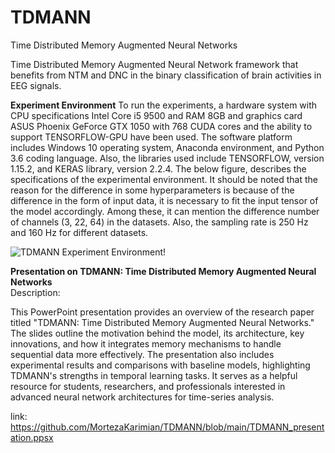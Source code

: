 # TDMANN
Time Distributed Memory Augmented Neural Networks 


Time Distributed Memory Augmented Neural Network framework that benefits from NTM and DNC in the binary classification of brain activities in EEG signals. 



**Experiment Environment**
To run the experiments, a hardware system with CPU specifications Intel Core i5 9500 and RAM 8GB and graphics card ASUS Phoenix GeForce GTX 1050 with 768 CUDA cores and the ability to support TENSORFLOW-GPU have been used. The software platform includes Windows 10 operating system, Anaconda environment, and Python 3.6 coding language. Also, the libraries used include TENSORFLOW, version 1.15.2, and KERAS library, version 2.2.4. The below figure, describes the specifications of the experimental environment. It should be noted that the reason for the difference in some hyperparameters is because of the difference in the form of input data, it is necessary to fit the input tensor of the model accordingly. Among these, it can mention the difference number of channels (3, 22, 64) in the datasets. Also, the sampling rate is 250 Hz and 160 Hz for different datasets.    


![TDMANN Experiment Environment!](https://github.com/karimian5188/TDMANN/blob/main/Environment.jpg "TDMANN Experiment Environment")





**Presentation on TDMANN: Time Distributed Memory Augmented Neural Networks**  
Description:  

This PowerPoint presentation provides an overview of the research paper titled "TDMANN: Time Distributed Memory Augmented Neural Networks." The slides outline the motivation behind the model, its architecture, key innovations, and how it integrates memory mechanisms to handle sequential data more effectively. The presentation also includes experimental results and comparisons with baseline models, highlighting TDMANN's strengths in temporal learning tasks. It serves as a helpful resource for students, researchers, and professionals interested in advanced neural network architectures for time-series analysis.  


link: https://github.com/MortezaKarimian/TDMANN/blob/main/TDMANN_presentation.ppsx







